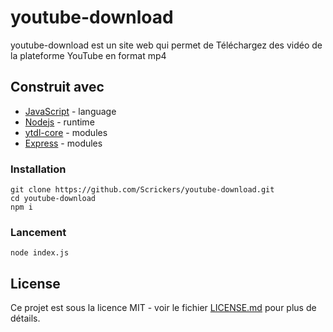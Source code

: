 # youtube-download
youtube-download est un site web qui permet de Téléchargez des vidéo de la plateforme YouTube en format mp4

## Construit avec

* [JavaScript](https://developer.mozilla.org/fr/docs/Web/JavaScript) - language
* [Nodejs](https://nodejs.org/fr/) - runtime
* [ytdl-core](https://www.npmjs.com/package/ytdl-core) - modules
* [Express](https://www.npmjs.com/package/express) - modules


### Installation
```
git clone https://github.com/Scrickers/youtube-download.git
cd youtube-download
npm i
```

### Lancement
``` 
node index.js
```
## License

Ce projet est sous la licence MIT - voir le fichier [LICENSE.md](LICENSE.md) pour plus de détails.
